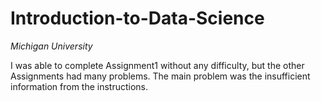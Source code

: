 # Introduction-to-Data-Science
*Michigan University*

I was able to complete Assignment1 without any difficulty, but the other Assignments had many problems.
The main problem was the insufficient information from the instructions.
